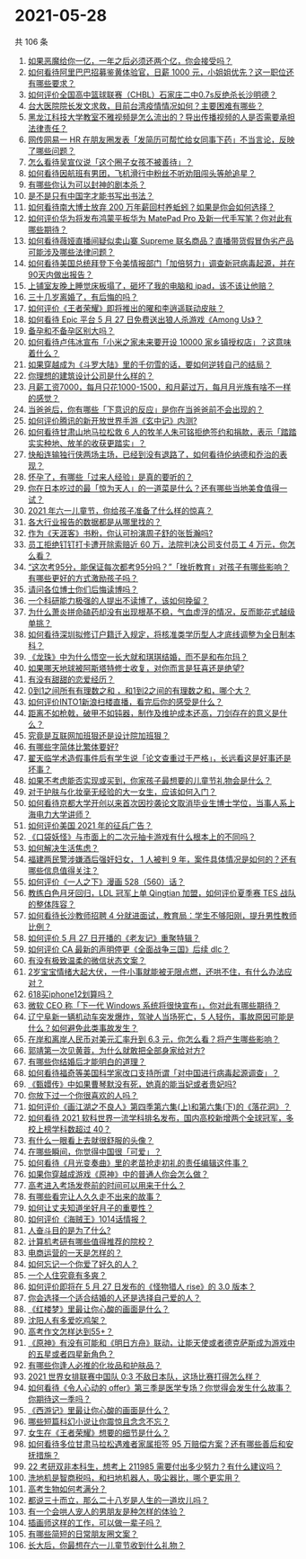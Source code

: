 # 2021-05-28

共 106 条

<!-- BEGIN -->
<!-- 最后更新时间 Fri May 28 2021 13:17:42 GMT+0800 (China Standard Time) -->

1. [如果恶魔给你一亿，一年之后必须还两个亿，你会接受吗？](https://www.zhihu.com/question/392418796)
2. [如何看待阿里巴巴招募鉴黄体验官，日薪 1000
   元，小姐姐优先？这一职位还有哪些要求？](https://www.zhihu.com/question/461654968)
3. [如何评价全国高中篮球联赛（CHBL）石家庄二中0.7s反绝杀长沙明德？](https://www.zhihu.com/question/460456997)
4. [台大医院院长发文求救，目前台湾疫情情况如何？主要困难有哪些？](https://www.zhihu.com/question/461718906)
5. [黑龙江科技大学教室不雅视频是怎么流出的？导出传播视频的人是否需要承担法律责任？](https://www.zhihu.com/question/461646094)
6. [网传网易一 HR
   在朋友圈发表「发简历可帮忙给女同事下药」不当言论，反映了哪些问题？](https://www.zhihu.com/question/461710464)
7. [怎么看待吴宣仪说「这个圈子女孩不被善待」？](https://www.zhihu.com/question/461702905)
8. [如何看待因航班有男团，飞机滑行中粉丝不听劝阻闯头等舱追星？](https://www.zhihu.com/question/461634572)
9. [有哪些你认为可以封神的剧本杀？](https://www.zhihu.com/question/448538675)
10. [是不是只有中国字才能书写出书法？](https://www.zhihu.com/question/453735972)
11. [如何看待南大博士放弃 200
    万年薪回村养蚯蚓？如果是你会如何选择？](https://www.zhihu.com/question/461644691)
12. [如何评价华为将发布鸿蒙平板华为 MatePad Pro
    及新一代手写笔？你对此有哪些期待？](https://www.zhihu.com/question/461797393)
13. [如何看待薇娅直播间疑似卖山寨 Supreme
    联名商品？直播带货假冒伪劣产品可能涉及哪些法律问题？](https://www.zhihu.com/question/460636279)
14. [如何看待美国总统拜登下令美情报部门「加倍努力」调查新冠病毒起源，并在90天内做出报告？](https://www.zhihu.com/question/461618517)
15. [上铺室友晚上睡觉床板塌了，砸坏了我的电脑和
    ipad，该不该让他赔？](https://www.zhihu.com/question/460572374)
16. [三十几岁离婚了，有后悔的吗？](https://www.zhihu.com/question/440802888)
17. [如何评价《王者荣耀》即将推出的曜和李逍遥联动皮肤？](https://www.zhihu.com/question/461476361)
18. [如何看待 Epic 平台 5 月 27 日免费送出狼人杀游戏《Among
    Us》？](https://www.zhihu.com/question/461764476)
19. [备孕和不备孕区别大吗？](https://www.zhihu.com/question/438113905)
20. [如何看待卢伟冰宣布「小米之家未来要开设 10000
    家乡镇授权店」？这意味着什么？](https://www.zhihu.com/question/461505882)
21. [如果穿越成为《斗罗大陆》里的千仞雪的话，要如何逆转自己的结局？](https://www.zhihu.com/question/460624635)
22. [你理想的建筑设计公司是什么样的？](https://www.zhihu.com/question/456369842)
23. [月薪工资7000，每月只花1000-1500，和月薪过万，每月月光族有啥不一样的感觉？](https://www.zhihu.com/question/392697045)
24. [当爸爸后，你有哪些「下意识的反应」是你在当爸爸前不会出现的？](https://www.zhihu.com/question/461454675)
25. [如何评价腾讯的新开放世界手游《玄中记》内测?](https://www.zhihu.com/question/460514093)
26. [如何看待甘肃山地马拉松救 6
    人的牧羊人朱可铭拒绝签约和捐款，表示「踏踏实实种地、放羊的收获更踏实」？](https://www.zhihu.com/question/461751615)
27. [快船连输独行侠两场主场，已经到没有退路了，如何看待伦纳德和乔治的表现？](https://www.zhihu.com/question/461613749)
28. [怀孕了，有哪些「过来人经验」是真的要听的？](https://www.zhihu.com/question/403070174)
29. [你在日本吃过的最「惊为天人」的一道菜是什么？还有哪些当地美食值得一试？](https://www.zhihu.com/question/460653995)
30. [2021 年六一儿童节，你给孩子准备了什么样的惊喜？](https://www.zhihu.com/question/460120556)
31. [各大行业报告的数据都是从哪里找的？](https://www.zhihu.com/question/67387122)
32. [作为《天涯客》书粉，你认可扮演周子舒的张哲瀚吗?](https://www.zhihu.com/question/461068478)
33. [员工拒绝钉钉打卡遭开除索赔近 60 万，法院判决公司支付员工 4
    万元，你怎么看？](https://www.zhihu.com/question/461485904)
34. [“这次考95分，能保证每次都考95分吗？”「挫折教育」对孩子有哪些影响？有哪些更好的方式激励孩子吗？](https://www.zhihu.com/question/461181834)
35. [请问各位博士你们后悔读博吗？](https://www.zhihu.com/question/351974388)
36. [一个科研能力极强的人提出不读博了，该如何挽留？](https://www.zhihu.com/question/461395135)
37. [为什么萧炎拼命磕药却没有出现根基不稳，气血虚浮的情况，反而能花式越级单挑？](https://www.zhihu.com/question/461264979)
38. [如何看待深圳拟修订户籍迁入规定，将核准类学历型人才底线调整为全日制本科？](https://www.zhihu.com/question/461483001)
39. [《龙珠》中为什么悟空一长大就和琪琪结婚，而不是和布尔玛？](https://www.zhihu.com/question/295712652)
40. [如果哪天地球被阿斯塔特修士收复，对你而言是狂喜还是绝望?](https://www.zhihu.com/question/460708389)
41. [有没有甜甜的恋爱经历？](https://www.zhihu.com/question/62837215)
42. [0到1之间所有有理数之和 ，和1到2之间的有理数之和，哪个大？](https://www.zhihu.com/question/454607643)
43. [如何评价INTO1新浪扫楼直播，看完后你的感受是什么？](https://www.zhihu.com/question/461665938)
44. [距离不如枪戟，破甲不如钝器，制作及维护成本还高，刀剑存在的意义是什么？](https://www.zhihu.com/question/458992980)
45. [究竟是互联网加班狠还是设计院加班狠？](https://www.zhihu.com/question/461283075)
46. [有哪些字简体比繁体要好?](https://www.zhihu.com/question/459988186)
47. [翟天临学术造假事件后有学生说「论文查重过于严格」，长远看这是好事还是坏事？](https://www.zhihu.com/question/461305806)
48. [如果不考虑能否实现或买到，你家孩子最想要的儿童节礼物会是什么？](https://www.zhihu.com/question/461342028)
49. [对于护肤与化妆毫无经验的大一女生，应该如何入门？](https://www.zhihu.com/question/34523794)
50. [如何看待京都大学开创以来首次因抄袭论文取消毕业生博士学位，当事人系上海电力大学讲师？](https://www.zhihu.com/question/461424721)
51. [如何评价美国 2021 年的征兵广告？](https://www.zhihu.com/question/461629217)
52. [《口袋妖怪》与市面上的二次元抽卡游戏有什么根本上的不同吗？](https://www.zhihu.com/question/420214091)
53. [如何解决生活焦虑？](https://www.zhihu.com/question/453818627)
54. [福建两民警涉嫌酒后强奸妇女， 1 人被判 9
    年，案件具体情况是如何的？还有哪些信息值得关注？](https://www.zhihu.com/question/461643644)
55. [如何评价《一人之下》漫画 528（560）话？](https://www.zhihu.com/question/461736510)
56. [教练白色月牙回归，LDL 冠军上单 Qingtian 加盟，如何评价夏季赛 TES
    战队的整体阵容？](https://www.zhihu.com/question/461563164)
57. [如何看待长沙教师招聘 4
    分就进面试，教育局：学生不够阳刚，提升男性教师比例？](https://www.zhihu.com/question/461547536)
58. [如何评价 5 月 27 日开播的《老友记》重聚特辑？](https://www.zhihu.com/question/461638513)
59. [如何评价 CA 最新的声明停更《全面战争三国》后续 dlc？](https://www.zhihu.com/question/461765337)
60. [有没有极致温柔的微信状态文案？](https://www.zhihu.com/question/449122893)
61. [2岁宝宝情绪大起大伏，一件小事就能被无限点燃，还哄不住，有什么办法应对？](https://www.zhihu.com/question/458309260)
62. [618买iphone12划算吗？](https://www.zhihu.com/question/458591246)
63. [微软 CEO 称「下一代 Windows
    系统将很快宣布」，你对此有哪些期待？](https://www.zhihu.com/question/461439249)
64. [辽宁阜新一辆机动车突发爆炸，驾驶人当场死亡，5
    人轻伤，事故原因可能是什么？如何避免此类事故发生？](https://www.zhihu.com/question/461279720)
65. [在岸和离岸人民币对美元汇率升到 6.3
    元，你怎么看？将产生哪些影响？](https://www.zhihu.com/question/461501137)
66. [郭靖第一次见黄蓉，为什么就敢把全部身家给对方?](https://www.zhihu.com/question/423933346)
67. [有哪些你结婚后才能明白的道理？](https://www.zhihu.com/question/454665844)
68. [如何看待福奇等美国科学家改口支持所谓「对中国进行病毒起源调查」？](https://www.zhihu.com/question/461340656)
69. [《甄嬛传》中如果曹琴默没有死，她真的能当妃或者贵妃吗?](https://www.zhihu.com/question/460988846)
70. [你放下过一个你很喜欢的人吗？](https://www.zhihu.com/question/459610318)
71. [如何评价《画江湖之不良人》第四季第六集(上)和第六集(下)的《落花洞》？](https://www.zhihu.com/question/460592898)
72. [如何看待 2021 软科世界一流学科排名发布，国内高校新增两个全球冠军，多校上榜学科数超过
    40？](https://www.zhihu.com/question/461491304)
73. [有什么一眼看上去就很舒服的头像？](https://www.zhihu.com/question/377658010)
74. [在哪些瞬间，你觉得中国很「可爱」？](https://www.zhihu.com/question/455857255)
75. [如何看待《月光变奏曲》里的老苗抢走初礼的责任编辑这件事？](https://www.zhihu.com/question/461471435)
76. [如果你穿越成游戏《原神》中的普通人你会怎么做？](https://www.zhihu.com/question/461164848)
77. [高考进入考场发卷前的时间可以用来干什么？](https://www.zhihu.com/question/457299599)
78. [有哪些看完让人久久走不出来的故事？](https://www.zhihu.com/question/432644392)
79. [如何让丈夫知道坐好月子的重要性？](https://www.zhihu.com/question/457993190)
80. [如何评价《海贼王》1014话情报？](https://www.zhihu.com/question/461380580)
81. [人奋斗目的是为了什么?](https://www.zhihu.com/question/459060034)
82. [计算机考研有哪些值得推荐的院校？](https://www.zhihu.com/question/41164706)
83. [电商运营的一天是怎样的？](https://www.zhihu.com/question/26504506)
84. [如何忘记一个你爱了好久的人？](https://www.zhihu.com/question/455348581)
85. [一个人住究竟有多爽？](https://www.zhihu.com/question/459287794)
86. [如何评价即将在 5 月 27 日发布的《怪物猎人 rise》的 3.0
    版本？](https://www.zhihu.com/question/461583640)
87. [你会选择一个适合结婚的人还是选择自己爱的人？](https://www.zhihu.com/question/458714510)
88. [《红楼梦》里最让你心酸的画面是什么？](https://www.zhihu.com/question/458515278)
89. [沈阳人有多爱吃鸡架？](https://www.zhihu.com/question/57705226)
90. [高考作文怎样达到55+？](https://www.zhihu.com/question/312917647)
91. [《原神》有没有可能和《明日方舟》联动，让能天使或者德克萨斯成为游戏中的五星或者四星新角色？](https://www.zhihu.com/question/461119055)
92. [有哪些你逢人必推的化妆品和护肤品？](https://www.zhihu.com/question/456607214)
93. [2021 世界女排联赛中国队 0:3
    不敌日本队，这场比赛打得怎么样？](https://www.zhihu.com/question/461567305)
94. [如何看待《令人心动的
    offer》第三季是医学专场？你觉得会发生什么故事？你期待这一季吗？](https://www.zhihu.com/question/460513460)
95. [《西游记》里最让你心酸的画面是什么？](https://www.zhihu.com/question/459544693)
96. [哪些短篇科幻小说让你震惊且念念不忘？](https://www.zhihu.com/question/41047159)
97. [女生在《王者荣耀》想要的细节是什么？](https://www.zhihu.com/question/457200823)
98. [如何看待多位甘肃马拉松遇难者家属拒签 95
    万赔偿方案？还有哪些善后和安抚措施？](https://www.zhihu.com/question/461465423)
99. [22 考研双非本科生，想考上 211985
    需要付出多少努力？有什么建议吗？](https://www.zhihu.com/question/461472395)
100. [洗地机是智商税吗，和扫地机器人，吸尘器比，哪个更实用？](https://www.zhihu.com/question/418512921)
101. [高考生物如何考满分？](https://www.zhihu.com/question/288737846)
102. [都说三十而立，那么二十八岁是人生的一道坎儿吗？](https://www.zhihu.com/question/459368115)
103. [有一个会哄人宠人的男朋友是种怎样的体验？](https://www.zhihu.com/question/35799218)
104. [插画师这样的工作，可以做一辈子吗？](https://www.zhihu.com/question/51179983)
105. [有哪些简短的日常朋友圈文案？](https://www.zhihu.com/question/458919267)
106. [长大后，你最想在六一儿童节收到什么礼物？](https://www.zhihu.com/question/460261568)

<!-- END -->
